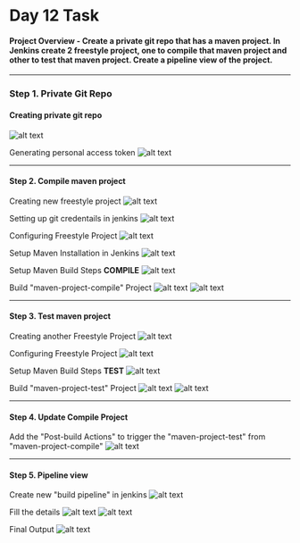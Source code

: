 # Day 12 Task

#### Project Overview - Create a private git repo that has a maven project. In Jenkins create 2 freestyle project, one to compile that maven project and other to test that maven project. Create a pipeline view of the project.

---

### Step 1. Private Git Repo

#### Creating private git repo
![alt text](<img/task/Screenshot from 2024-07-23 17-01-51.png>)

Generating personal access token
![alt text](<img/task/Screenshot from 2024-07-23 17-05-04.png>)

---

#### Step 2. Compile maven project

Creating new freestyle project
![alt text](<img/task/Screenshot from 2024-07-23 17-01-29.png>)

Setting up git credentails in jenkins
![alt text](<img/task/Screenshot from 2024-07-23 17-06-59.png>)

Configuring Freestyle Project
![alt text](<img/task/Screenshot from 2024-07-23 17-07-26.png>)

Setup Maven Installation in Jenkins
![alt text](<img/task/Screenshot from 2024-07-23 17-08-55.png>)

Setup Maven Build Steps **COMPILE**
![alt text](<img/task/Screenshot from 2024-07-23 17-09-22.png>)

Build "maven-project-compile" Project
![alt text](<img/task/Screenshot from 2024-07-23 17-09-49.png>)
![alt text](<img/task/Screenshot from 2024-07-23 17-10-02.png>)

---

#### Step 3. Test maven project

Creating another Freestyle Project
![alt text](<img/task/Screenshot from 2024-07-23 17-10-34.png>)

Configuring Freestyle Project
![alt text](<img/task/Screenshot from 2024-07-23 17-12-46.png>)

Setup Maven Build Steps **TEST**
![alt text](<img/task/Screenshot from 2024-07-23 17-13-08.png>)

Build "maven-project-test" Project
![alt text](<img/task/Screenshot from 2024-07-23 17-13-37.png>) 
![alt text](<img/task/Screenshot from 2024-07-23 17-14-16.png>)

---

#### Step 4. Update Compile Project
Add the "Post-build Actions" to trigger the "maven-project-test" from "maven-project-compile"
![alt text](<img/task/Screenshot from 2024-07-23 17-15-29.png>)

---

#### Step 5. Pipeline view

Create new "build pipeline" in jenkins
![alt text](<img/task/Screenshot from 2024-07-23 17-16-36.png>)

Fill the details
![alt text](<img/task/Screenshot from 2024-07-23 17-17-16.png>)
![alt text](<img/task/Screenshot from 2024-07-23 17-17-54.png>)

Final Output
![alt text](<img/task/Screenshot from 2024-07-23 17-19-42.png>)

